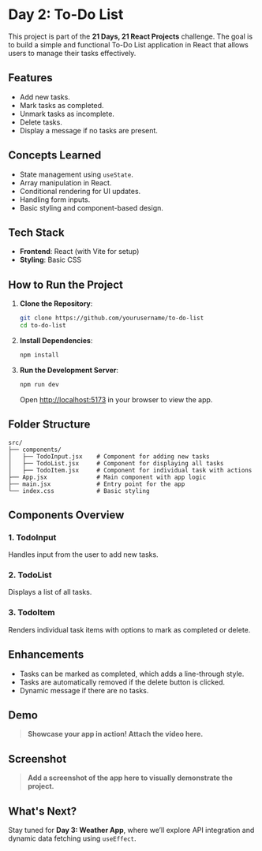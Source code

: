 
# Day 2: To-Do List  
This project is part of the **21 Days, 21 React Projects** challenge. The goal is to build a simple and functional To-Do List application in React that allows users to manage their tasks effectively.  

## Features  
- Add new tasks.  
- Mark tasks as completed.  
- Unmark tasks as incomplete.  
- Delete tasks.  
- Display a message if no tasks are present.  

## Concepts Learned  
- State management using `useState`.  
- Array manipulation in React.  
- Conditional rendering for UI updates.  
- Handling form inputs.  
- Basic styling and component-based design.  

## Tech Stack  
- **Frontend**: React (with Vite for setup)  
- **Styling**: Basic CSS  

## How to Run the Project  

1. **Clone the Repository**:  
   ```bash  
   git clone https://github.com/yourusername/to-do-list  
   cd to-do-list  
   ```  

2. **Install Dependencies**:  
   ```bash  
   npm install  
   ```  

3. **Run the Development Server**:  
   ```bash  
   npm run dev  
   ```  
   Open [http://localhost:5173](http://localhost:5173) in your browser to view the app.  

## Folder Structure  

```
src/  
├── components/  
│   ├── TodoInput.jsx    # Component for adding new tasks  
│   ├── TodoList.jsx     # Component for displaying all tasks  
│   ├── TodoItem.jsx     # Component for individual task with actions  
├── App.jsx              # Main component with app logic  
├── main.jsx             # Entry point for the app  
└── index.css            # Basic styling  
```

## Components Overview  

### 1. **TodoInput**  
Handles input from the user to add new tasks.  

### 2. **TodoList**  
Displays a list of all tasks.  

### 3. **TodoItem**  
Renders individual task items with options to mark as completed or delete.  

## Enhancements  
- Tasks can be marked as completed, which adds a line-through style.  
- Tasks are automatically removed if the delete button is clicked.  
- Dynamic message if there are no tasks.  

## Demo  
> **Showcase your app in action! Attach the video here.**  

## Screenshot  
> **Add a screenshot of the app here to visually demonstrate the project.**  

## What's Next?  
Stay tuned for **Day 3: Weather App**, where we’ll explore API integration and dynamic data fetching using `useEffect`.  
